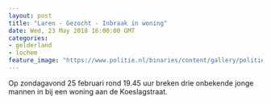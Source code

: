 ```yaml
---
layout: post
title: "Laren - Gezocht - Inbraak in woning"
date: Wed, 23 May 2018 16:00:00 GMT
categories: 
- gelderland 
- lochem 
feature_image: "https://www.politie.nl/binaries/content/gallery/politie/gezocht/verdachten/2018/mei/02-on/2018086966-1.jpg"
---
```


Op zondagavond 25 februari rond 19.45 uur breken drie onbekende jonge mannen in bij een woning aan de Koeslagstraat.
